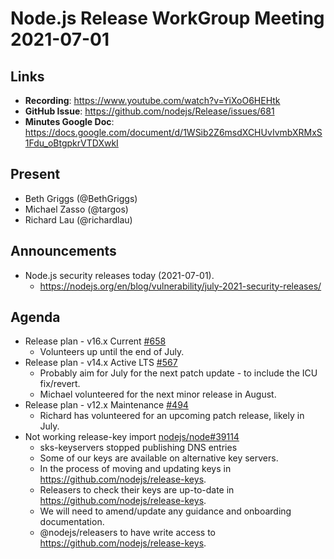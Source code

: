# Node.js Release WorkGroup Meeting 2021-07-01

## Links

* **Recording**: https://www.youtube.com/watch?v=YiXoO6HEHtk
* **GitHub Issue**: https://github.com/nodejs/Release/issues/681
* **Minutes Google Doc**: https://docs.google.com/document/d/1WSib2Z6msdXCHUvIvmbXRMxS1Fdu_oBtgpkrVTDXwkI

## Present

* Beth Griggs (@BethGriggs)
* Michael Zasso (@targos)
* Richard Lau (@richardlau)

## Announcements

* Node.js security releases today (2021-07-01).
  * https://nodejs.org/en/blog/vulnerability/july-2021-security-releases/

## Agenda

* Release plan - v16.x Current [#658](https://github.com/nodejs/Release/issues/658)
  * Volunteers up until the end of July.
* Release plan - v14.x Active LTS [#567](https://github.com/nodejs/Release/issues/567)
  * Probably aim for July for the next patch update - to include the ICU fix/revert.
  * Michael volunteered for the next minor release in August.
* Release plan - v12.x Maintenance [#494](https://github.com/nodejs/Release/issues/494)
  * Richard has volunteered for an upcoming patch release, likely in July.
* Not working release-key import [nodejs/node#39114](https://github.com/nodejs/node/issues/39114)
  * sks-keyservers stopped publishing DNS entries
  * Some of our keys are available on alternative key servers.
  * In the process of moving and updating keys in https://github.com/nodejs/release-keys.
  * Releasers to check their keys are up-to-date in https://github.com/nodejs/release-keys.
  * We will need to amend/update any guidance and onboarding documentation.
  * @nodejs/releasers to have write access to https://github.com/nodejs/release-keys.
